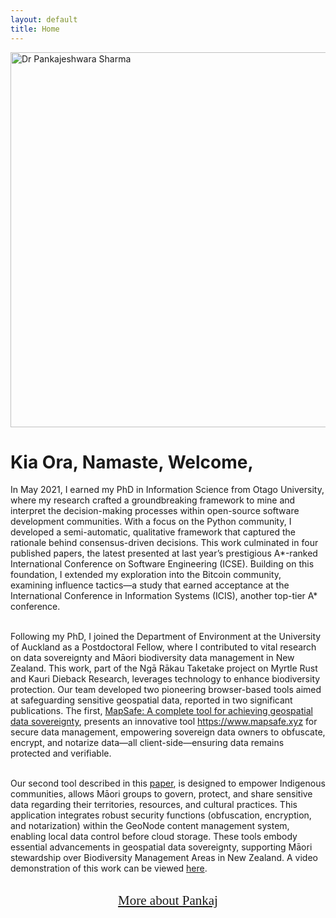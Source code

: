 ```yaml
---
layout: default
title: Home
---
```


<div class="container-fluid">
  <div class="row">
    <div class="col-sm-6">
      <img class="img-fluid" src="https://softwareinnovation.nz/wp-content/uploads/2024/05/image.png" alt="Dr Pankajeshwara Sharma" width="555" height="600"><br>
    </div>
    <div class="col-sm-5">    
    <h1 class="text-primary">Kia Ora, Namaste, Welcome, </h1>

In May 2021, I earned my PhD in Information Science from Otago University, where my research crafted a groundbreaking framework to mine and interpret the decision-making processes within open-source software development communities. With a focus on the Python community, I developed a semi-automatic, qualitative framework that captured the rationale behind consensus-driven decisions. This work culminated in four published papers, the latest presented at last year’s prestigious A*-ranked International Conference on Software Engineering (ICSE). Building on this foundation, I extended my exploration into the Bitcoin community, examining influence tactics—a study that earned acceptance at the International Conference in Information Systems (ICIS), another top-tier A* conference. <br> <br>

Following my PhD, I joined the Department of Environment at the University of Auckland as a Postdoctoral Fellow, where I contributed to vital research on data sovereignty and Māori biodiversity data management in New Zealand. This work, part of the Ngā Rākau Taketake project on Myrtle Rust and Kauri Dieback Research, leverages technology to enhance biodiversity protection. Our team developed two pioneering browser-based tools aimed at safeguarding sensitive geospatial data, reported in two significant publications. The first, <a href="https://onlinelibrary.wiley.com/doi/10.1111/tgis.13094">MapSafe: A complete tool for achieving geospatial data sovereignty</a>, presents an innovative tool <a href="https://www.mapsafe.xyz">https://www.mapsafe.xyz</a> for secure data management, empowering sovereign data owners to obfuscate, encrypt, and notarize data—all client-side—ensuring data remains protected and verifiable. <br> <br>

Our second tool described in this <a href="https://onlinelibrary.wiley.com/doi/10.1111/tgis.13153">paper</a>, is designed to empower Indigenous communities,  allows Māori groups to govern, protect, and share sensitive data regarding their territories, resources, and cultural practices. This application integrates robust security functions (obfuscation, encryption, and notarization) within the GeoNode content management system, enabling local data control before cloud storage. These tools embody essential advancements in geospatial data sovereignty, supporting Māori stewardship over Biodiversity Management Areas in New Zealand. A video demonstration of this work can be viewed  <a href="https://www.youtube.com/watch?v=9aWbBVhRNRo&ab_channel=BioHeritageChallenge">here</a>. <br> <br>

<div style="text-align: center;"><a href="/about.html" style="font-family: 'Oleo Script', cursive; font-size: 150%;">More about Pankaj</a></div>
 


</div>
</div>
